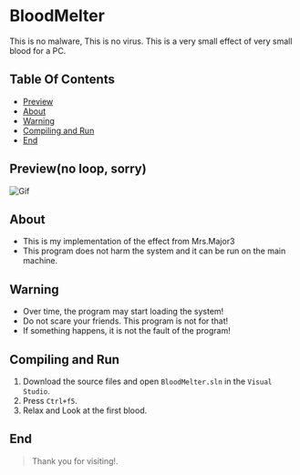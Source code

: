 # BloodMelter
 This is no malware, This is no virus. This is a very small effect of very small blood for a PC.
## Table Of Contents
 - [Preview](#Preview)
 - [About](#About)
 - [Warning](#Warning)
 - [Compiling and Run](#Compiling-and-Run)
 - [End](#End)

 ## Preview(no loop, sorry)
 ![Gif](Gif/BloodMelter.gif)
 
 ## About
  - This is my implementation of the effect from Mrs.Major3
  - This program does not harm the system and it can be run on the main machine. 

 ## Warning
  - Over time, the program may start loading the system!
  - Do not scare your friends. This program is not for that!
  - If something happens, it is not the fault of the program!

 ## Compiling and Run
  1. Download the source files and open `BloodMelter.sln` in the `Visual Studio`.
  2. Press `Ctrl+f5`.
  3. Relax and Look at the first blood.

## End
> Thank you for visiting!.
